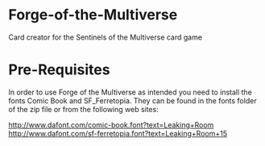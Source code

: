 Forge-of-the-Multiverse
=======================

Card creator for the Sentinels of the Multiverse card game

Pre-Requisites
==============
In order to use Forge of the Multiverse as intended you need to install the fonts Comic Book and SF_Ferretopia. They can be found in the fonts folder of the zip file or from the following web sites:

http://www.dafont.com/comic-book.font?text=Leaking+Room
http://www.dafont.com/sf-ferretopia.font?text=Leaking+Room+15